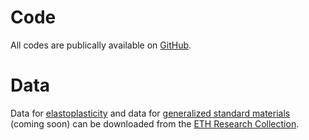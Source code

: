 # Code
All codes are publically available on <a href="https://github.com/EUCLID-code/EUCLID-plasticity" target="_blank">GitHub</a>.

# Data
Data for
<a href="https://www.research-collection.ethz.ch/handle/20.500.11850/534002" target="_blank">elastoplasticity</a> and data for
<a href="https://www.research-collection.ethz.ch/handle/20.500.11850/586072" target="_blank">generalized standard materials</a> (coming soon)
can be downloaded from the
<a href="https://www.research-collection.ethz.ch/" target="_blank">ETH Research Collection</a>.

